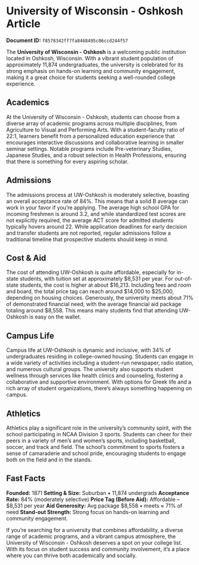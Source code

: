 # University of Wisconsin - Oshkosh Article

**Document ID:** `f8578342ff7fa8468495c06ccd244f57`

The **University of Wisconsin - Oshkosh** is a welcoming public institution located in Oshkosh, Wisconsin. With a vibrant student population of approximately 11,874 undergraduates, the university is celebrated for its strong emphasis on hands-on learning and community engagement, making it a great choice for students seeking a well-rounded college experience.

## Academics
At the University of Wisconsin - Oshkosh, students can choose from a diverse array of academic programs across multiple disciplines, from Agriculture to Visual and Performing Arts. With a student-faculty ratio of 22:1, learners benefit from a personalized education experience that encourages interactive discussions and collaborative learning in smaller seminar settings. Notable programs include Pre-veterinary Studies, Japanese Studies, and a robust selection in Health Professions, ensuring that there is something for every aspiring scholar.

## Admissions
The admissions process at UW-Oshkosh is moderately selective, boasting an overall acceptance rate of 84%. This means that a solid B average can work in your favor if you’re applying. The average high school GPA for incoming freshmen is around 3.2, and while standardized test scores are not explicitly required, the average ACT score for admitted students typically hovers around 22. While application deadlines for early decision and transfer students are not reported, regular admissions follow a traditional timeline that prospective students should keep in mind.

## Cost & Aid
The cost of attending UW-Oshkosh is quite affordable, especially for in-state students, with tuition set at approximately $8,531 per year. For out-of-state students, the cost is higher at about $16,213. Including fees and room and board, the total price tag can reach around $14,000 to $25,000, depending on housing choices. Generously, the university meets about 71% of demonstrated financial need, with the average financial aid package totaling around $8,558. This means many students find that attending UW-Oshkosh is easy on the wallet.

## Campus Life
Campus life at UW-Oshkosh is dynamic and inclusive, with 34% of undergraduates residing in college-owned housing. Students can engage in a wide variety of activities including a student-run newspaper, radio station, and numerous cultural groups. The university also supports student wellness through services like health clinics and counseling, fostering a collaborative and supportive environment. With options for Greek life and a rich array of student organizations, there’s always something happening on campus.

## Athletics
Athletics play a significant role in the university’s community spirit, with the school participating in NCAA Division 3 sports. Students can cheer for their peers in a variety of men’s and women’s sports, including basketball, soccer, and track and field. The school’s commitment to sports fosters a sense of camaraderie and school pride, encouraging students to engage both on the field and in the stands.

## Fast Facts
**Founded:** 1871
**Setting & Size:** Suburban • 11,874 undergrads
**Acceptance Rate:** 84% (moderately selective)
**Price Tag (Before Aid):** Affordable – $8,531 per year
**Aid Generosity:** Avg package $8,558 • meets ≈ 71% of need
**Stand-out Strength:** Strong focus on hands-on learning and community engagement.

If you’re searching for a university that combines affordability, a diverse range of academic programs, and a vibrant campus atmosphere, the University of Wisconsin - Oshkosh deserves a spot on your college list. With its focus on student success and community involvement, it’s a place where you can thrive both academically and socially.
